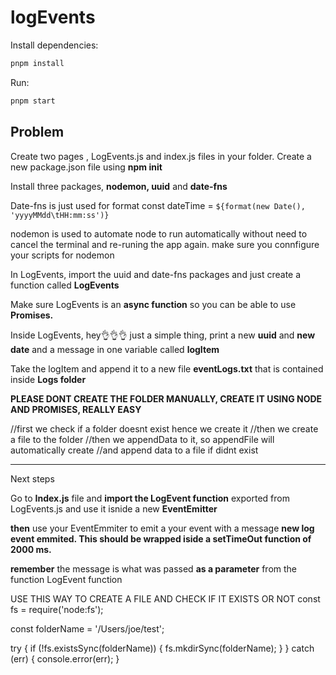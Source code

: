 # logEvents

Install dependencies:

```bash
pnpm install
```

Run:

```bash
pnpm start
```

## Problem

Create two pages , LogEvents.js and index.js files in your folder.
Create a new package.json file using **npm init**

Install three packages, **nodemon, uuid** and **date-fns**

Date-fns is just used for format const dateTime = `${format(new Date(), 'yyyyMMdd\tHH:mm:ss')}`

nodemon is used to automate node to run automatically without need to cancel the terminal and re-runing the app again.
make sure you connfigure your scripts for nodemon

In LogEvents, import the uuid and date-fns packages and just create a function called **LogEvents**

Make sure LogEvents is an **async function** so you can be able to use **Promises.**

Inside LogEvents, hey👌👌👌 just a simple thing, print a new **uuid** and **new date** and a message in one variable called **logItem**

Take the logItem and append it to a new file **eventLogs.txt** that is contained inside **Logs folder**

**PLEASE DONT CREATE THE FOLDER MANUALLY, CREATE IT USING NODE AND PROMISES, REALLY EASY**

//first we check if a folder doesnt exist hence we create it
//then we create a file to the folder
//then we appendData to it, so appendFile will automatically create
//and append data to a file if didnt exist

---

Next steps

Go to **Index.js** file and **import the LogEvent function** exported from LogEvents.js and use it isnide a new **EventEmitter**

**then** use your EventEmmiter to emit a your event with a message **new log event emmited. This should be wrapped iside a setTimeOut function of 2000 ms.**

**remember** the message is what was passed **as a parameter** from the function LogEvent function

USE THIS WAY TO CREATE A FILE AND CHECK IF IT EXISTS OR NOT
const fs = require('node:fs');

const folderName = '/Users/joe/test';

try {
if (!fs.existsSync(folderName)) {
fs.mkdirSync(folderName);
}
} catch (err) {
console.error(err);
}
